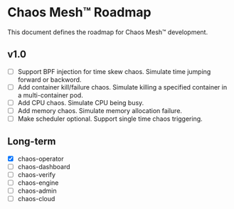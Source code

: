 # Chaos Mesh™ Roadmap

This document defines the roadmap for Chaos Mesh™ development.

## v1.0
- [ ] Support BPF injection for time skew chaos. Simulate time jumping forward or backword.
- [ ] Add container kill/failure chaos. Simulate killing a specified container in a multi-container pod.
- [ ] Add CPU chaos. Simulate CPU being busy.
- [ ] Add memory chaos. Simulate memory allocation failure.
- [ ] Make scheduler optional. Support single time chaos triggering.

## Long-term

- [x] chaos-operator
- [ ] chaos-dashboard
- [ ] chaos-verify
- [ ] chaos-engine
- [ ] chaos-admin
- [ ] chaos-cloud
